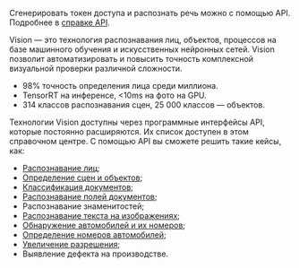 <warn> Сгенерировать токен доступа и распознать речь можно с помощью API. Подробнее в [справке API](../../../additionals/api/vision-api). </warn>

Vision — это технология распознавания лиц, объектов, процессов на базе машинного обучения и искусственных нейронных сетей. Vision позволит автоматизировать и повысить точность комплексной визуальной проверки различной сложности.

- 98% точность определения лица среди миллиона.
- TensorRT на инференсе, <10ms на фото на GPU.
- 314 классов распознавания сцен, 25 000 классов — объектов.

Технологии Vision доступны через программные интерфейсы API, которые постоянно расширяются. Их список доступен в этом справочном центре. С помощью API вы сможете решить такие кейсы, как:

- [Распознавание лиц](/ml/vision/manage-vision/face-recognition);
- [Определение сцен и объектов](/ml/vision/manage-vision/vision-api-obj);
- [Классификация документов](/ml/vision/manage-vision/vision-api-doctypes);
- [Распознавание полей документов](/ml/vision/manage-vision/docs-recognition);
- Распознавание знаменитостей;
- [Распознавание текста на изображениях](/ml/vision/manage-vision/vision-api-txt);
- [Обнаружение автомобилей и их номеров](/ml/vision/manage-vision/plate-recognition);
- [Определение номеров автомобилей](/ml/vision/manage-vision/plate-recognition);
- [Увеличение разрешения](/ml/vision/manage-vision/vision-image-api);
- Выявление дефекта на производстве.
